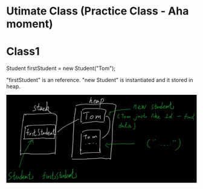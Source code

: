 # Utimate Class (Practice Class - Aha moment)

# Class1

Student firstStudent = new Student("Tom");    

"firstStudent" is an reference. "new Student" is instantiated and it stored in heap.

![Image](https://github.com/mingzheruan/Notebook/blob/master/Algorithm%20--%20laioffer/Image(Utimate%20Class)/UtimateClass01.png)

